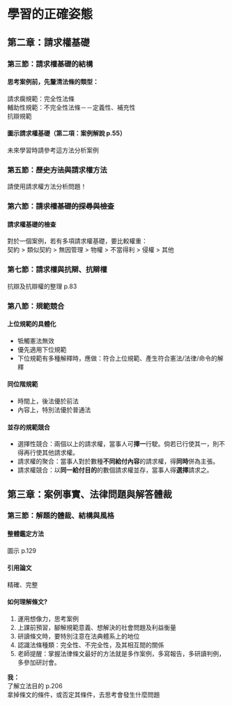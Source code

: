 # 學習的正確姿態

## 第二章：請求權基礎

### 第三節：請求權基礎的結構

#### 思考案例前，先釐清法條的類型：

請求瘸規範：完全性法條\
輔助性規範：不完全性法條－－定義性、補充性\
抗辯規範

#### 圖示請求權基礎（第二項：案例解說 p.55）

未來學習時請參考這方法分析案例

### 第五節：~~歷史方法與~~請求權方法

請使用請求權方法分析問題！

### 第六節：~~請求權基礎的探尋與檢查~~

#### 請求權基礎的檢查

對於一個案例，若有多項請求權基礎，要比較權重：\
契約 > 類似契約 > 無因管理 > 物權 > 不當得利 > 侵權 > 其他

### 第七節：請求權與抗辯、抗辯權

抗辯及抗辯權的整理 p.83

### 第八節：規範競合

#### 上位規範的具體化

* 牴觸憲法無效
* 優先適用下位規範
* 下位規範有多種解釋時，應做：符合上位規範、產生符合憲法/法律/命令的解釋

#### 同位階規範

* 時間上，後法優於前法
* 內容上，特別法優於普通法

#### 並存的規範競合

* 選擇性競合：兩個以上的請求權，當事人可**擇一**行駛。倘若已行使其一，則不得再行使其他請求權。
* 請求權的聚合：當事人對於數種**不同給付內容**的請求權，得**同時**併為主張。
* 請求權競合：以**同一給付目的**的數個請求權並存，當事人得**選擇**請求之。

## 第三章：案例事實、法律問題與解答體裁

### 第三節：解題的體裁、結構與風格

#### **整體鑑定方法**

圖示 p.129

#### **引用論文**

精確、完整

#### 如何理解條文?

1. 運用想像力，思考案例
2. 上課前預習，腳解規範意義、想解決的社會問題及利益衡量
3. 研讀條文時，要特別注意在法典體系上的地位
4. 認識法條種類：完全性、不完全性，及其相互間的關係
5. 老師提醒：掌握法律條文最好的方法就是多作案例，多寫報告，多研讀判例，多參加研討會。

**我：**\
了解立法目的 p.206\
拿掉條文的條件，或否定其條件，去思考會發生什麼問題
